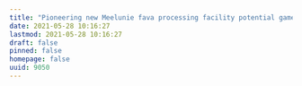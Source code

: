 ```yaml
---
title: "Pioneering new Meelunie fava processing facility potential gamechanger in the protein transition"
date: 2021-05-28 10:16:27
lastmod: 2021-05-28 10:16:27
draft: false
pinned: false
homepage: false
uuid: 9050
---
```

